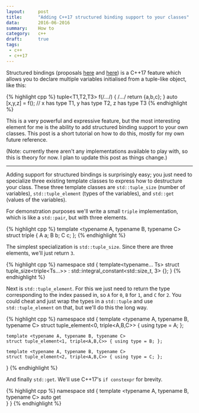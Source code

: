 ```yaml
---
layout:     post
title:      "Adding C++17 structured binding support to your classes"
data:       2016-06-2016
summary:    How to
category:   c++
draft:      true
tags:
 - c++
 - c++17
---
```


Structured bindings (proposals [here](https://isocpp.org/files/papers/P0144R1.pdf) and [here](http://www.open-std.org/jtc1/sc22/wg21/docs/papers/2016/p0217r2.html)) is a C++17 feature which allows you to declare multiple variables initialised from a tuple-like object, like this:

{% highlight cpp %}
tuple<T1,T2,T3> f(/*...*/) { /*...*/ return {a,b,c}; }
auto [x,y,z] = f(); // x has type T1, y has type T2, z has type T3
{% endhighlight %}

This is a very powerful and expressive feature, but the most interesting element for me is the ability to add structured binding support to your own classes. This post is a short tutorial on how to do this, mostly for my own future reference.

(Note: currently there aren't any implementations available to play with, so this is theory for now. I plan to update this post as things change.)

-----------------------

Adding support for structured bindings is surprisingly easy; you just need to specialize three existing template classes to express how to destructure your class. These three template classes are `std::tuple_size` (number of variables), `std::tuple_element` (types of the variables), and `std::get` (values of the variables).

For demonstration purposes we'll write a small `triple` implementation, which is like a `std::pair`, but with three elements.

{% highlight cpp %}
template <typename A, typename B, typename C>
struct triple {
	A a;
	B b;
	C c;
};
{% endhighlight %}

The simplest specialization is `std::tuple_size`. Since there are three elements, we'll just return `3`.

{% highlight cpp %}
namespace std {
    template<typename... Ts> struct tuple_size<triple<Ts...>>
        : std::integral_constant<std::size_t, 3> {};
}
{% endhighlight %}

Next is `std::tuple_element`. For this we just need to return the type corresponding to the index passed in, so `A` for `0`, `B` for `1`, and `C` for `2`. You could cheat and just wrap the types in a `std::tuple` and use `std::tuple_element` on that, but we'll do this the long way.

{% highlight cpp %}
namespace std {
    template <typename A, typename B, typename C> 
    struct tuple_element<0, triple<A,B,C>> { using type = A; };
    
    template <typename A, typename B, typename C> 
    struct tuple_element<1, triple<A,B,C>> { using type = B; };
    
    template <typename A, typename B, typename C> 
    struct tuple_element<2, triple<A,B,C>> { using type = C; };
}
{% endhighlight %}

And finally `std::get`. We'll use C++17's `if constexpr` for brevity.

{% highlight cpp %}
namespace std {
    template <typename A, typename B, typename C>
    auto get  	
}
}
{% endhighlight %}